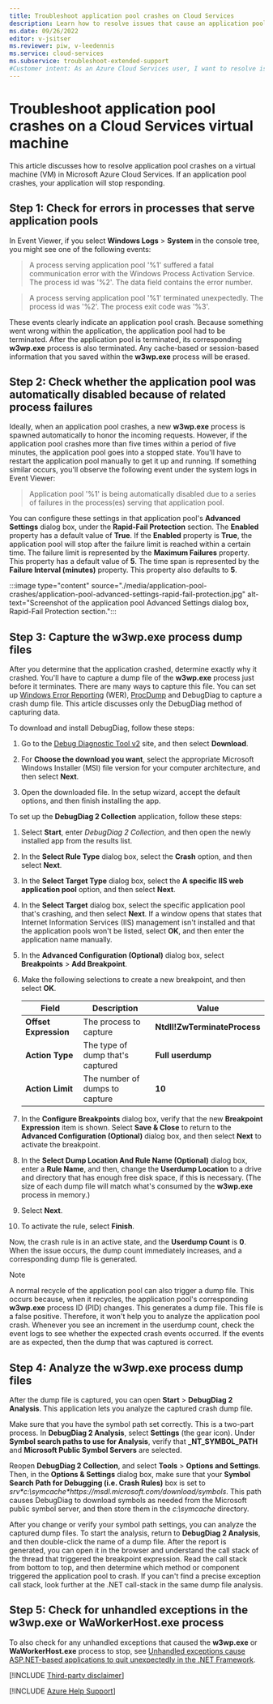```yaml
---
title: Troubleshoot application pool crashes on Cloud Services
description: Learn how to resolve issues that cause an application pool to crash on a virtual machine in Azure Cloud Services.
ms.date: 09/26/2022
editor: v-jsitser
ms.reviewer: piw, v-leedennis
ms.service: cloud-services
ms.subservice: troubleshoot-extended-support
#Customer intent: As an Azure Cloud Services user, I want to resolve issues that cause application pool crashes on my virtual machine so that I can avoid downtime on my Cloud Services application.
---
```


# Troubleshoot application pool crashes on a Cloud Services virtual machine

This article discusses how to resolve application pool crashes on a virtual machine (VM) in Microsoft Azure Cloud Services. If an application pool crashes, your application will stop responding.

## Step 1: Check for errors in processes that serve application pools

In Event Viewer, if you select **Windows Logs** > **System** in the console tree, you might see one of the following events:

> A process serving application pool '%1' suffered a fatal communication error with the Windows Process Activation Service. The process id was '%2'. The data field contains the error number.

> A process serving application pool '%1' terminated unexpectedly. The process id was '%2'. The process exit code was '%3'.

These events clearly indicate an application pool crash. Because something went wrong within the application, the application pool had to be terminated. After the application pool is terminated, its corresponding **w3wp.exe** process is also terminated. Any cache-based or session-based information that you saved within the **w3wp.exe** process will be erased.

## Step 2: Check whether the application pool was automatically disabled because of related process failures

Ideally, when an application pool crashes, a new **w3wp.exe** process is spawned automatically to honor the incoming requests. However, if the application pool crashes more than five times within a period of five minutes, the application pool goes into a stopped state. You'll have to restart the application pool manually to get it up and running. If something similar occurs, you'll observe the following event under the system logs in Event Viewer:

> Application pool '%1' is being automatically disabled due to a series of failures in the process(es) serving that application pool.

You can configure these settings in that application pool's **Advanced Settings** dialog box, under the **Rapid-Fail Protection** section. The **Enabled** property has a default value of **True**. If the **Enabled** property is **True**, the application pool will stop after the failure limit is reached within a certain time. The failure limit is represented by the **Maximum Failures** property. This property has a default value of **5**. The time span is represented by the **Failure Interval (minutes)** property. This property also defaults to **5**.

:::image type="content" source="./media/application-pool-crashes/application-pool-advanced-settings-rapid-fail-protection.jpg" alt-text="Screenshot of the application pool Advanced Settings dialog box, Rapid-Fail Protection section.":::

## Step 3: Capture the w3wp.exe process dump files

After you determine that the application crashed, determine exactly why it crashed. You'll have to capture a dump file of the **w3wp.exe** process just before it terminates. There are many ways to capture this file. You can set up [Windows Error Reporting](/windows/win32/wer/windows-error-reporting) (WER), [ProcDump](/sysinternals/downloads/procdump) and DebugDiag to capture a crash dump file. This article discusses only the DebugDiag method of capturing data.

To download and install DebugDiag, follow these steps:

1. Go to the [Debug Diagnostic Tool v2](https://www.microsoft.com/download/details.aspx?id=103453) site, and then select **Download**.

1. For **Choose the download you want**, select the appropriate Microsoft Windows Installer (MSI) file version for your computer architecture, and then select **Next**.

1. Open the downloaded file. In the setup wizard, accept the default options, and then finish installing the app.

To set up the **DebugDiag 2 Collection** application, follow these steps:

1. Select **Start**, enter *DebugDiag 2 Collection*, and then open the newly installed app from the results list.
1. In the **Select Rule Type** dialog box, select the **Crash** option, and then select **Next**.
1. In the **Select Target Type** dialog box, select the **A specific IIS web application pool** option, and then select **Next**.
1. In the **Select Target** dialog box, select the specific application pool that's crashing, and then select **Next**. If a window opens that states that Internet Information Services (IIS) management isn't installed and that the application pools won't be listed, select **OK**, and then enter the application name manually.
1. In the **Advanced Configuration (Optional)** dialog box, select **Breakpoints** > **Add Breakpoint**.
1. Make the following selections to create a new breakpoint, and then select **OK**.

   | Field                 | Description                      | Value                        |
   |-----------------------|----------------------------------|------------------------------|
   | **Offset Expression** | The process to capture           | **Ntdll!ZwTerminateProcess** |
   | **Action Type**       | The type of dump that's captured | **Full userdump**            |
   | **Action Limit**      | The number of dumps to capture   | **10**                       |

1. In the **Configure Breakpoints** dialog box, verify that the new **Breakpoint Expression** item is shown. Select **Save & Close** to return to the **Advanced Configuration (Optional)** dialog box, and then select **Next** to activate the breakpoint.
1. In the **Select Dump Location And Rule Name (Optional)** dialog box, enter a **Rule Name**, and then, change the **Userdump Location** to a drive and directory that has enough free disk space, if this is necessary. (The size of each dump file will match what's consumed by the **w3wp.exe** process in memory.) 

1. Select **Next**.

1. To activate the rule, select **Finish**.

Now, the crash rule is in an active state, and the **Userdump Count** is **0**. When the issue occurs, the dump count immediately increases, and a corresponding dump file is generated.

> [!NOTE]
> A normal recycle of the application pool can also trigger a dump file. This occurs because, when it recycles, the application pool's corresponding **w3wp.exe** process ID (PID) changes. This generates a dump file. This file is a false positive. Therefore, it won't help you to analyze the application pool crash. Whenever you see an increment in the userdump count, check the event logs to see whether the expected crash events occurred. If the events are as expected, then the dump that was captured is correct.

## Step 4: Analyze the w3wp.exe process dump files

After the dump file is captured, you can open **Start** > **DebugDiag 2 Analysis**. This application lets you analyze the captured crash dump file.

Make sure that you have the symbol path set correctly. This is a two-part process. In **DebugDiag 2 Analysis**, select **Settings** (the gear icon). Under **Symbol search paths to use for Analysis**, verify that **_NT_SYMBOL_PATH** and **Microsoft Public Symbol Servers** are selected.

Reopen **DebugDiag 2 Collection**, and select **Tools** > **Options and Settings**. Then, in the **Options & Settings** dialog box, make sure that your **Symbol Search Path for Debugging (i.e. Crash Rules)** box is set to *srv\*c\:\\symcache\*https\://msdl.microsoft.com/download/symbols*. This path causes DebugDiag to download symbols as needed from the Microsoft public symbol server, and then store them in the *c:\symcache* directory.

After you change or verify your symbol path settings, you can analyze the captured dump files. To start the analysis, return to **DebugDiag 2 Analysis**, and then double-click the name of a dump file. After the report is generated, you can open it in the browser and understand the call stack of the thread that triggered the breakpoint expression. Read the call stack from bottom to top, and then determine which method or component triggered the application pool to crash. If you can't find a precise exception call stack, look further at the .NET call-stack in the same dump file analysis.

## Step 5: Check for unhandled exceptions in the w3wp.exe or WaWorkerHost.exe process

To also check for any unhandled exceptions that caused the **w3wp.exe** or **WaWorkerHost.exe** process to stop, see [Unhandled exceptions cause ASP.NET-based applications to quit unexpectedly in the .NET Framework](../../../developer/webapps/aspnet/site-behavior-performance/exceptions-cause-apps-quit.md).

[!INCLUDE [Third-party disclaimer](../../../includes/third-party-disclaimer.md)]

[!INCLUDE [Azure Help Support](../../../includes/azure-help-support.md)]
